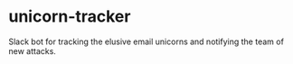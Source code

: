 # unicorn-tracker
Slack bot for tracking the elusive email unicorns and notifying the team of new attacks.
